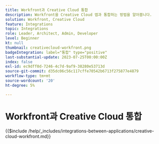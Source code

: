 ```yaml
---
title: Workfront과 Creative Cloud 통합
description: Workfront을 Creative Cloud 앱과 통합하는 방법을 알아봅니다.
solution: Workfront, Creative Cloud
feature: Integrations
topic: Integrations
role: Leader, Architect, Admin, Developer
level: Beginner
kt: null
thumbnail: creativecloud-workfront.png
badgeIntegration: label="통합" type="positive"
last-substantial-update: 2023-07-25T00:00:00Z
index: false
exl-id: ec9dff0d-7246-4c7d-9af9-38280e53713d
source-git-commit: d35dc06c56c117cffe70542b6713f275877e4879
workflow-type: tm+mt
source-wordcount: '20'
ht-degree: 5%

---
```


# Workfront과 Creative Cloud 통합

{{$include /help/_includes/integrations-between-applications/creative-cloud-workfront.md}}
